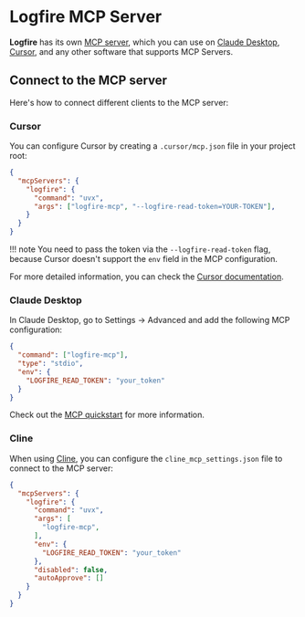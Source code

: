 # Logfire MCP Server

**Logfire** has its own [MCP server](https://modelcontextprotocol.io/introduction), which
you can use on [Claude Desktop](https://claude.ai/download),
[Cursor](https://www.cursor.com/), and any other software that supports MCP Servers.

## Connect to the MCP server

Here's how to connect different clients to the MCP server:

### Cursor

You can configure Cursor by creating a `.cursor/mcp.json` file in your project root:

```json
{
  "mcpServers": {
    "logfire": {
      "command": "uvx",
      "args": ["logfire-mcp", "--logfire-read-token=YOUR-TOKEN"],
    }
  }
}
```

!!! note
    You need to pass the token via the `--logfire-read-token` flag, because Cursor doesn't
    support the `env` field in the MCP configuration.

For more detailed information, you can check the
[Cursor documentation](https://docs.cursor.com/context/model-context-protocol).

### Claude Desktop

In Claude Desktop, go to Settings → Advanced and add the following MCP configuration:
```json
{
  "command": ["logfire-mcp"],
  "type": "stdio",
  "env": {
    "LOGFIRE_READ_TOKEN": "your_token"
  }
}
```

Check out the [MCP quickstart](https://modelcontextprotocol.io/quickstart/user)
for more information.

### Cline

When using [Cline](https://docs.cline.bot/), you can configure the
`cline_mcp_settings.json` file to connect to the MCP server:

```json
{
  "mcpServers": {
    "logfire": {
      "command": "uvx",
      "args": [
        "logfire-mcp",
      ],
      "env": {
        "LOGFIRE_READ_TOKEN": "your_token"
      },
      "disabled": false,
      "autoApprove": []
    }
  }
}
```
